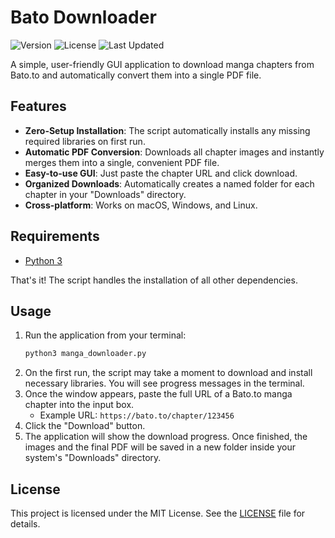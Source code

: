 # Bato Downloader
![Version](https://img.shields.io/badge/version-2.0.0-blue)
![License](https://img.shields.io/badge/license-MIT-yellow)
![Last Updated](https://img.shields.io/badge/last%20updated-2025--07--13-informational)

A simple, user-friendly GUI application to download manga chapters from Bato.to and automatically convert them into a single PDF file.

## Features

-   **Zero-Setup Installation**: The script automatically installs any missing required libraries on first run.
-   **Automatic PDF Conversion**: Downloads all chapter images and instantly merges them into a single, convenient PDF file.
-   **Easy-to-use GUI**: Just paste the chapter URL and click download.
-   **Organized Downloads**: Automatically creates a named folder for each chapter in your "Downloads" directory.
-   **Cross-platform**: Works on macOS, Windows, and Linux.

## Requirements

-   [Python 3](https://www.python.org/downloads/)

That's it! The script handles the installation of all other dependencies.

## Usage

1.  Run the application from your terminal:
    ```bash
    python3 manga_downloader.py
    ```
2.  On the first run, the script may take a moment to download and install necessary libraries. You will see progress messages in the terminal.
3.  Once the window appears, paste the full URL of a Bato.to manga chapter into the input box.
    -   Example URL: `https://bato.to/chapter/123456`
4.  Click the "Download" button.
5.  The application will show the download progress. Once finished, the images and the final PDF will be saved in a new folder inside your system's "Downloads" directory.

## License

This project is licensed under the MIT License. See the [LICENSE](LICENSE) file for details.
